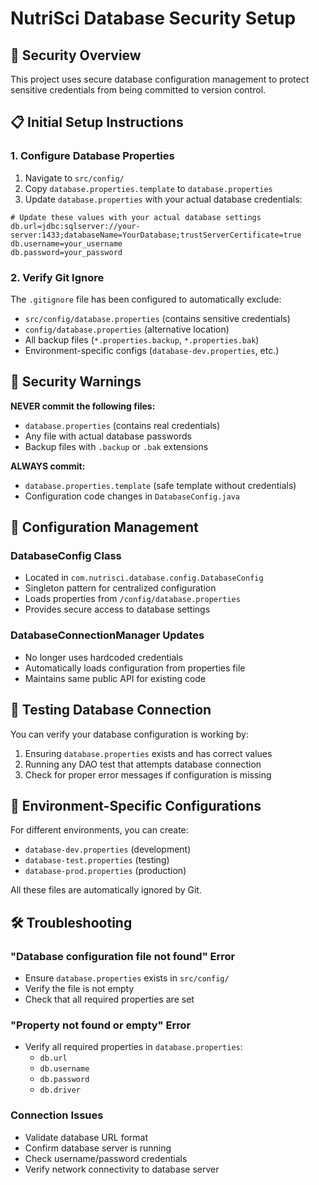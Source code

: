 # NutriSci Database Security Setup

## 🔐 Security Overview

This project uses secure database configuration management to protect sensitive credentials from being committed to version control.

## 📋 Initial Setup Instructions

### 1. Configure Database Properties

1. Navigate to `src/config/`
2. Copy `database.properties.template` to `database.properties`
3. Update `database.properties` with your actual database credentials:

```properties
# Update these values with your actual database settings
db.url=jdbc:sqlserver://your-server:1433;databaseName=YourDatabase;trustServerCertificate=true
db.username=your_username
db.password=your_password
```

### 2. Verify Git Ignore

The `.gitignore` file has been configured to automatically exclude:
- `src/config/database.properties` (contains sensitive credentials)
- `config/database.properties` (alternative location)
- All backup files (`*.properties.backup`, `*.properties.bak`)
- Environment-specific configs (`database-dev.properties`, etc.)

## 🚨 Security Warnings

**NEVER commit the following files:**
- `database.properties` (contains real credentials)
- Any file with actual database passwords
- Backup files with `.backup` or `.bak` extensions

**ALWAYS commit:**
- `database.properties.template` (safe template without credentials)
- Configuration code changes in `DatabaseConfig.java`

## 🔧 Configuration Management

### DatabaseConfig Class
- Located in `com.nutrisci.database.config.DatabaseConfig`
- Singleton pattern for centralized configuration
- Loads properties from `/config/database.properties`
- Provides secure access to database settings

### DatabaseConnectionManager Updates
- No longer uses hardcoded credentials
- Automatically loads configuration from properties file
- Maintains same public API for existing code

## 🧪 Testing Database Connection

You can verify your database configuration is working by:

1. Ensuring `database.properties` exists and has correct values
2. Running any DAO test that attempts database connection
3. Check for proper error messages if configuration is missing

## 🔄 Environment-Specific Configurations

For different environments, you can create:
- `database-dev.properties` (development)
- `database-test.properties` (testing)
- `database-prod.properties` (production)

All these files are automatically ignored by Git.

## 🛠️ Troubleshooting

### "Database configuration file not found" Error
- Ensure `database.properties` exists in `src/config/`
- Verify the file is not empty
- Check that all required properties are set

### "Property not found or empty" Error
- Verify all required properties in `database.properties`:
  - `db.url`
  - `db.username`
  - `db.password`
  - `db.driver`

### Connection Issues
- Validate database URL format
- Confirm database server is running
- Check username/password credentials
- Verify network connectivity to database server